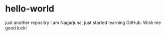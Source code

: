 # hello-world
just another repositry
I am Nagarjuna, just started learning GitHub. Wish me good luck!
